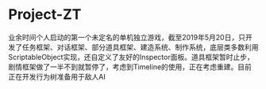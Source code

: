 # Project-ZT
业余时间个人启动的第一个未定名的单机独立游戏，截至2019年5月20日，只开发了任务框架、对话框架、部分道具框架、建造系统、制作系统，底层类多数利用ScriptableObject实现，还自定义了友好的Inspector面板。道具框架暂时止步，剧情框架做了一半不到就暂停了，考虑到Timeline的使用，正在考虑重建。目前正在开发行为树准备用于敌人AI
